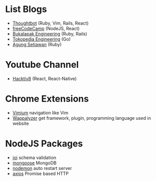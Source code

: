# List Blogs

* [Thoughtbot](https://robots.thoughtbot.com/) (Ruby, Vim, Rails, React)
* [freeCodeCamp](https://medium.freecodecamp.com) (NodeJS, React)
* [Bukalapak Engineering](https://engineering.bukalapak.io) (Ruby, Rails)
* [Tokopedia Engineering](http://tech.tokopedia.com/) (Go)
* [Agung Setiawan](http://agung-setiawan.com/) (Ruby)


# Youtube Channel

* [Hacktiv8](https://www.youtube.com/playlist?list=PLuV55P9Zr0c2M9-wojkfAgsWJsyfxNV9A) (React, React-Native)

# Chrome Extensions

* [Vimium](https://chrome.google.com/webstore/detail/vimium/dbepggeogbaibhgnhhndojpepiihcmeb?hl=en) navigation like Vim
* [Wappalyzer](https://chrome.google.com/webstore/detail/wappalyzer/gppongmhjkpfnbhagpmjfkannfbllamg?hl=en) get framework, plugin, programming language used in website

# NodeJS Packages

* [joi](https://www.npmjs.com/package/joi) schema validation
* [mongoose](https://www.npmjs.com/package/mongoose) MongoDB
* [nodemon](https://www.npmjs.com/package/nodemon) auto restart server
* [axios](https://www.npmjs.com/package/axios) Promise based HTTP
